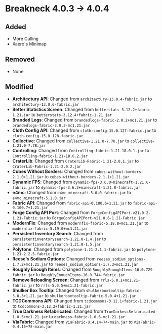 # Breakneck 4.0.3 -> 4.0.4

## Added

- More Culling
- Xaero's Minimap
## Removed
- None
## Modified

- **Architectury API**: Changed from `architectury-13.0.4-fabric.jar` to `architectury-13.0.6-fabric.jar`
- **Better Statistics Screen**: Changed from `betterstats-3.12.2+fabric-1.21.jar` to `betterstats-3.12.4+fabric-1.21.jar`
- **Branded Logs**: Changed from `brandedlogs-fabric-2.0.2+mc1.21.jar` to `brandedlogs-fabric-2.0.3-mc1.21.jar`
- **Cloth Config API**: Changed from `cloth-config-15.0.127-fabric.jar` to `cloth-config-15.0.128-fabric.jar`
- **Collective**: Changed from `collective-1.21.0-7.70.jar` to `collective-1.21.0-7.78.jar`
- **Controlling**: Changed from `Controlling-fabric-1.21-18.0.1.jar` to `Controlling-fabric-1.21-18.0.2.jar`
- **CraterLib**: Changed from `CraterLib-Fabric-1.21-2.0.1.jar` to `CraterLib-Fabric-1.21-2.0.2.jar`
- **Cubes Without Borders**: Changed from `cubes-without-borders-2.1.0+1.21.jar` to `cubes-without-borders-2.1.1+1.21.jar`
- **Dynamic FPS**: Changed from `dynamic-fps-3.6.0+minecraft-1.21.0-fabric.jar` to `dynamic-fps-3.6.3+minecraft-1.21.0-fabric.jar`
- **e4mc**: Changed from `e4mc_minecraft-5.0.0-fabric.jar` to `e4mc_minecraft-5.1.0.jar`
- **Fabric API**: Changed from `fabric-api-0.100.6+1.21.jar` to `fabric-api-0.100.7+1.21.jar`
- **Forge Config API Port**: Changed from `ForgeConfigAPIPort-v21.0.2-1.21-Fabric.jar` to `ForgeConfigAPIPort-v21.0.6-1.21-Fabric.jar`
- **ModernFix**: Changed from `modernfix-fabric-5.18.8+mc1.21.jar` to `modernfix-fabric-5.19.0+mc1.21.jar`
- **Persistent Inventory Search**: Changed from `persistentinventorysearch-1.21.0-1.4.jar` to `persistentinventorysearch-1.21.0-1.5.jar`
- **Polytone**: Changed from `polytone-1.21-2.1.1-fabric.jar` to `polytone-1.21-2.2.5-fabric.jar`
- **Reese's Sodium Options**: Changed from `reeses_sodium_options-1.7.2+mc1.21.jar` to `reeses_sodium_options-1.7.3+mc1.21.jar`
- **Roughly Enough Items**: Changed from `RoughlyEnoughItems-16.0.729-fabric.jar` to `RoughlyEnoughItems-16.0.744-fabric.jar`
- **Remove Reloading Screen**: Changed from `rrls-5.0.1+mc1.21-fabric.jar` to `rrls-5.0.5+mc1.21-fabric.jar`
- **Shulker Box Tooltip**: Changed from `shulkerboxtooltip-fabric-5.0.3+1.21.jar` to `shulkerboxtooltip-fabric-5.0.4+1.21.jar`
- **TCDCommons API**: Changed from `tcdcommons-3.12.1+fabric-1.21.jar` to `tcdcommons-3.12.2+fabric-1.21.jar`
- **True Darkness Refabricated**: Changed from `TrueDarkessRefabricated-1.0.5+mc1.21.jar` to `darkness-fabric-1.0.6-mc1.21.jar`
- **ViaFabric**: Changed from `ViaFabric-0.4.14+74-main.jar` to `ViaFabric-0.4.15+78-main.jar`
